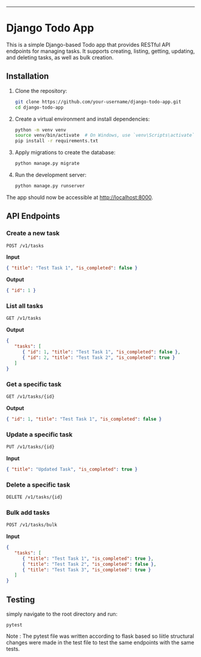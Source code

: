 
---

# Django Todo App

This is a simple Django-based Todo app that provides RESTful API endpoints for managing tasks. It supports creating, listing, getting, updating, and deleting tasks, as well as bulk creation.

## Installation

1. Clone the repository:

   ```bash
   git clone https://github.com/your-username/django-todo-app.git
   cd django-todo-app
   ```

2. Create a virtual environment and install dependencies:

   ```bash
   python -m venv venv
   source venv/bin/activate  # On Windows, use `venv\Scripts\activate`
   pip install -r requirements.txt
   ```

3. Apply migrations to create the database:

   ```bash
   python manage.py migrate
   ```

4. Run the development server:

   ```bash
   python manage.py runserver
   ```

The app should now be accessible at [http://localhost:8000](http://localhost:8000).

## API Endpoints

### Create a new task

```bash
POST /v1/tasks
```

**Input**

```json
{ "title": "Test Task 1", "is_completed": false }
```

**Output**

```json
{ "id": 1 }
```

### List all tasks

```bash
GET /v1/tasks
```

**Output**

```json
{
   "tasks": [
      { "id": 1, "title": "Test Task 1", "is_completed": false },
      { "id": 2, "title": "Test Task 2", "is_completed": true }
   ]
}
```

### Get a specific task

```bash
GET /v1/tasks/{id}
```

**Output**

```json
{ "id": 1, "title": "Test Task 1", "is_completed": false }
```

### Update a specific task

```bash
PUT /v1/tasks/{id}
```

**Input**

```json
{ "title": "Updated Task", "is_completed": true }
```

### Delete a specific task

```bash
DELETE /v1/tasks/{id}
```

### Bulk add tasks

```bash
POST /v1/tasks/bulk
```

**Input**

```json
{
   "tasks": [
      { "title": "Test Task 1", "is_completed": true },
      { "title": "Test Task 2", "is_completed": false },
      { "title": "Test Task 3", "is_completed": true }
   ]
}
```

## Testing

<!-- To run tests, use the following command in a new terminal while the django development server is still running:

```bash
python manage.py test
``` 
or 
-->
simply navigate to the root directory and run:
```
pytest
```
Note : The pytest file was written according to flask based so liitle structural changes were made in the test file to test the same endpoints with the same tests.